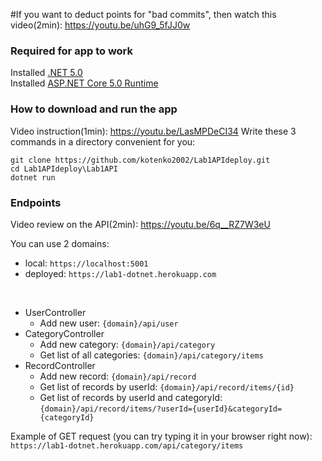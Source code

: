 #If you want to deduct points for "bad commits", then watch this video(2min): https://youtu.be/uhG9_5fJJ0w
### Required for app to work
Installed [.NET 5.0](https://dotnet.microsoft.com/en-us/download/dotnet/thank-you/sdk-5.0.408-windows-x64-installer)  
Installed [ASP.NET Core 5.0 Runtime](https://dotnet.microsoft.com/en-us/download/dotnet/thank-you/runtime-aspnetcore-5.0.17-windows-x64-installer)

### How to download and run the app
Video instruction(1min): https://youtu.be/LasMPDeCI34
Write these 3 commands in a directory convenient for you:
```
git clone https://github.com/kotenko2002/Lab1APIdeploy.git
cd Lab1APIdeploy\Lab1API
dotnet run
```

### Endpoints
Video review on the API(2min): https://youtu.be/6q__RZ7W3eU

You can use 2 domains:
* local: `https://localhost:5001`
* deployed: `https://lab1-dotnet.herokuapp.com`
<br/>
     
* UserController
    * Add new user: `{domain}/api/user`
* CategoryController
    * Add new category: `{domain}/api/category`
    * Get list of all categories: `{domain}/api/category/items`
* RecordController
    * Add new record: `{domain}/api/record`
    * Get list of records by userId: `{domain}/api/record/items/{id}`
    * Get list of records by userId and categoryId: `{domain}/api/record/items/?userId={userId}&categoryId={categoryId}`

Example of GET request (you can try typing it in your browser right now):
`https://lab1-dotnet.herokuapp.com/api/category/items`

